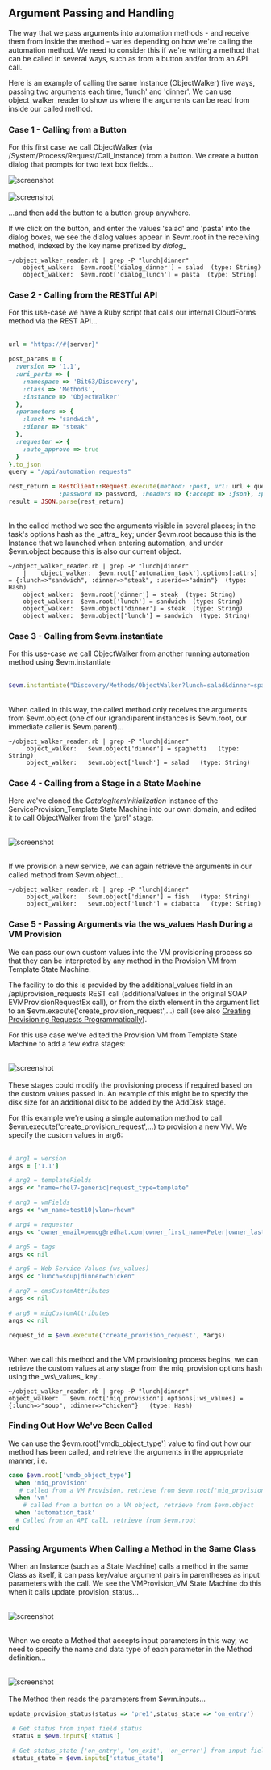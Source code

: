 ## Argument Passing and Handling


The way that we pass arguments into automation methods - and receive them from inside the method - varies depending on how we're calling the automation method. We need to consider this if we're writing a method that can be called in several ways, such as from a button and/or from an API call.

Here is an example of calling the same Instance (ObjectWalker) five ways, passing two arguments each time, 'lunch' and 'dinner'. We can use object\_walker\_reader to show us where the arguments can be read from inside our called method.

### Case 1 -  Calling from a Button

For this first case we call ObjectWalker (via /System/Process/Request/Call_Instance) from a button. We create a button dialog that prompts for two text box fields...

![screenshot](images/screenshot2.png)
<br><br>
![screenshot](images/screenshot1.png)

...and then add the button to a button group anywhere.

If we click on the button, and enter the values 'salad' and 'pasta' into the dialog boxes, we see the dialog values appear in $evm.root in the receiving method, indexed by the key name prefixed by _dialog\__

```
~/object_walker_reader.rb | grep -P "lunch|dinner"
    object_walker:  $evm.root['dialog_dinner'] = salad  (type: String)
    object_walker:  $evm.root['dialog_lunch'] = pasta  (type: String)
```

### Case 2 - Calling from the RESTful API

For this use-case we have a Ruby script that calls our internal CloudForms method via the REST API...
<br> <br>


```ruby
url = "https://#{server}"

post_params = {
  :version => '1.1',
  :uri_parts => {
    :namespace => 'Bit63/Discovery',
    :class => 'Methods',
    :instance => 'ObjectWalker'
  },
  :parameters => {
    :lunch => "sandwich",
    :dinner => "steak"
  },
  :requester => {
    :auto_approve => true
  }
}.to_json
query = "/api/automation_requests"

rest_return = RestClient::Request.execute(method: :post, url: url + query, :user => username, \
              :password => password, :headers => {:accept => :json}, :payload => post_params, verify_ssl: false)
result = JSON.parse(rest_return)
```
<br>
In the called method we see the arguments visible in several places; in the task's options hash as the _attrs_ key; under $evm.root because this is the Instance that we launched when entering automation, and under $evm.object because this is also our current object.

```
~/object_walker_reader.rb | grep -P "lunch|dinner"
    |    object_walker:  $evm.root['automation_task'].options[:attrs] = {:lunch=>"sandwich", :dinner=>"steak", :userid=>"admin"}  (type: Hash)
    object_walker:  $evm.root['dinner'] = steak  (type: String)
    object_walker:  $evm.root['lunch'] = sandwich  (type: String)
    object_walker:  $evm.object['dinner'] = steak  (type: String)
    object_walker:  $evm.object['lunch'] = sandwich  (type: String)
```

### Case 3 - Calling from $evm.instantiate

For this use-case we call ObjectWalker from another running automation method using $evm.instantiate
<br> <br>

```ruby
$evm.instantiate("Discovery/Methods/ObjectWalker?lunch=salad&dinner=spaghetti")
```
<br>
When called in this way, the called method only receives the arguments from $evm.object (one of our (grand)parent instances is $evm.root, our immediate caller is $evm.parent)...

```
~/object_walker_reader.rb | grep -P "lunch|dinner"
     object_walker:   $evm.object['dinner'] = spaghetti   (type: String)
     object_walker:   $evm.object['lunch'] = salad   (type: String)
```


### Case 4 - Calling from a Stage in a State Machine

Here we've cloned the _CatalogItemInitialization_ instance of the ServiceProvision\_Template State Machine into our own domain, and edited it to call ObjectWalker from the 'pre1' stage.
<br><br>

![screenshot](images/screenshot3.png)

<br>
If we provision a new service, we can again retrieve the arguments in our called method from $evm.object...

```
~/object_walker_reader.rb | grep -P "lunch|dinner"
     object_walker:   $evm.object['dinner'] = fish   (type: String)
     object_walker:   $evm.object['lunch'] = ciabatta   (type: String)
```

### Case 5 - Passing Arguments via the ws_values Hash During a VM Provision

We can pass our own custom values into the VM provisioning process so that they can be interpreted by any method in the Provision VM from Template State Machine.

The facility to do this is provided by the additional\_values field in an /api/provision_requests REST call (additionalValues in the original SOAP EVMProvisionRequestEx call), or from the sixth element in the argument list to an $evm.execute('create\_provision\_request',...) call (see also [Creating Provisioning Requests Programmatically](../chapter17.create_provision_request.md)).

For this use case we've edited the Provision VM from Template State Machine to add a few extra stages:
<br><br>

![screenshot](images/screenshot4.png)
<br><br>
These stages could modify the provisioning process if required based on the custom values passed in. An example of this might be to specify the disk size for an additional disk to be added by the AddDisk stage.

For this example we're using a simple automation method to call $evm.execute('create\_provision\_request',...) to provision a new VM. We specify the custom values in arg6:
<br><br>

```ruby
# arg1 = version
args = ['1.1']

# arg2 = templateFields
args << "name=rhel7-generic|request_type=template"

# arg3 = vmFields
args << "vm_name=test10|vlan=rhevm"

# arg4 = requester
args << "owner_email=pemcg@redhat.com|owner_first_name=Peter|owner_last_name=McGowan"

# arg5 = tags
args << nil

# arg6 = Web Service Values (ws_values)
args << "lunch=soup|dinner=chicken"

# arg7 = emsCustomAttributes
args << nil

# arg8 = miqCustomAttributes
args << nil

request_id = $evm.execute('create_provision_request', *args)
```
<br>
When we call this method and the VM provisioning process begins, we can retrieve the custom values at any stage from the miq_provision options hash using the _ws\_values_ key...

```
~/object_walker_reader.rb | grep -P "lunch|dinner"
object_walker:   $evm.root['miq_provision'].options[:ws_values] = {:lunch=>"soup", :dinner=>"chicken"}   (type: Hash)
```

### Finding Out How We've Been Called

We can use the $evm.root['vmdb\_object\_type'] value to find out how our method has been called, and retrieve the arguments in the appropriate manner, i.e.

```ruby
case $evm.root['vmdb_object_type']
  when 'miq_provision'
   # called from a VM Provision, retrieve from $evm.root['miq_provision'].options[:ws_values]
  when 'vm'
    # called from a button on a VM object, retrieve from $evm.object
  when 'automation_task'
  # Called from an API call, retrieve from $evm.root
end
```
### Passing Arguments When Calling a Method in the Same Class

When an Instance (such as a State Machine) calls a method in the same Class as itself, it can pass key/value argument pairs in parentheses as input parameters with the call. We see the VMProvision\_VM State Machine do this when it calls update\_provision\_status...
<br><br>

![screenshot](images/screenshot5.png)
<br><br>

When we create a Method that accepts input parameters in this way, we need to specify the name and data type of each parameter in the Method definition...
<br><br>

![screenshot](images/screenshot6.png)
<br><br>
The Method then reads the parameters from $evm.inputs...

```ruby
update_provision_status(status => 'pre1',status_state => 'on_entry')

 # Get status from input field status
 status = $evm.inputs['status']

 # Get status_state ['on_entry', 'on_exit', 'on_error'] from input field
 status_state = $evm.inputs['status_state']
```
